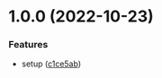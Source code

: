 # 1.0.0 (2022-10-23)


### Features

* setup ([c1ce5ab](https://github.com/timada-org/semantic-release-cargo/commit/c1ce5ab3def8ea1d8e7050d646d37ad0efc59edb))
